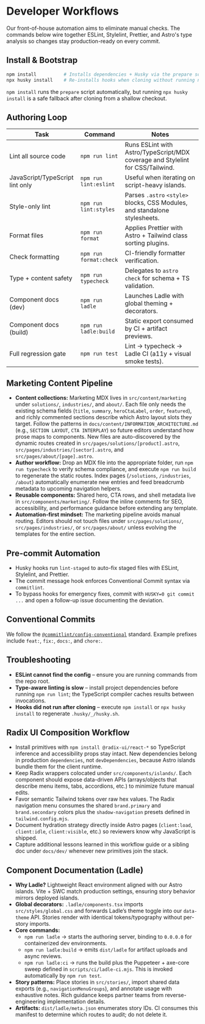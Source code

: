 # Developer Workflows

Our front-of-house automation aims to eliminate manual checks. The commands below
wire together ESLint, Stylelint, Prettier, and Astro's type analysis so changes
stay production-ready on every commit.

## Install & Bootstrap

```bash
npm install          # Installs dependencies + Husky via the prepare script
npx husky install    # Re-installs hooks when cloning without running npm install
```

`npm install` runs the `prepare` script automatically, but running `npx husky install`
is a safe fallback after cloning from a shallow checkout.

## Authoring Loop

| Task                            | Command                | Notes                                                                          |
| ------------------------------- | ---------------------- | ------------------------------------------------------------------------------ |
| Lint all source code            | `npm run lint`         | Runs ESLint with Astro/TypeScript/MDX coverage and Stylelint for CSS/Tailwind. |
| JavaScript/TypeScript lint only | `npm run lint:eslint`  | Useful when iterating on script-heavy islands.                                 |
| Style-only lint                 | `npm run lint:styles`  | Parses `.astro` `<style>` blocks, CSS Modules, and standalone stylesheets.     |
| Format files                    | `npm run format`       | Applies Prettier with Astro + Tailwind class sorting plugins.                  |
| Check formatting                | `npm run format:check` | CI-friendly formatter verification.                                            |
| Type + content safety           | `npm run typecheck`    | Delegates to `astro check` for schema + TS validation.                         |
| Component docs (dev)            | `npm run ladle`        | Launches Ladle with global theming + decorators.                               |
| Component docs (build)          | `npm run ladle:build`  | Static export consumed by CI + artifact previews.                              |
| Full regression gate            | `npm run test`         | Lint → typecheck → Ladle CI (a11y + visual smoke tests).                       |

## Marketing Content Pipeline

- **Content collections:** Marketing MDX lives in `src/content/marketing` under `solutions/`, `industries/`, and `about/`. Each file only needs the existing schema fields (`title`, `summary`, `heroCtaLabel`, `order`, `featured`), and richly commented sections describe which Astro layout slots they target. Follow the patterns in `docs/content/INFORMATION_ARCHITECTURE.md` (e.g., `SECTION LAYOUT`, `CTA INTERPLAY`) so future editors understand how prose maps to components. New files are auto-discovered by the dynamic routes created in `src/pages/solutions/[product].astro`, `src/pages/industries/[sector].astro`, and `src/pages/about/[page].astro`.
- **Author workflow:** Drop an MDX file into the appropriate folder, run `npm run typecheck` to verify schema compliance, and execute `npm run build` to regenerate the static routes. Index pages (`/solutions`, `/industries`, `/about`) automatically enumerate new entries and feed breadcrumb metadata to upcoming navigation helpers.
- **Reusable components:** Shared hero, CTA rows, and shell metadata live in `src/components/marketing/`. Follow the inline comments for SEO, accessibility, and performance guidance before extending any template.
- **Automation-first mindset:** The marketing pipeline avoids manual routing. Editors should not touch files under `src/pages/solutions/`, `src/pages/industries/`, or `src/pages/about/` unless evolving the templates for the entire section.

## Pre-commit Automation

- Husky hooks run `lint-staged` to auto-fix staged files with ESLint, Stylelint,
  and Prettier.
- The commit message hook enforces Conventional Commit syntax via `commitlint`.
- To bypass hooks for emergency fixes, commit with `HUSKY=0 git commit ...` and
  open a follow-up issue documenting the deviation.

## Conventional Commits

We follow the [`@commitlint/config-conventional`](https://github.com/conventional-changelog/commitlint)
standard. Example prefixes include `feat:`, `fix:`, `docs:`, and `chore:`.

## Troubleshooting

- **ESLint cannot find the config** – ensure you are running commands from the repo root.
- **Type-aware linting is slow** – install project dependencies before running
  `npm run lint`; the TypeScript compiler caches results between invocations.
- **Hooks did not run after cloning** – execute `npm install` or `npx husky install`
  to regenerate `.husky/_/husky.sh`.

## Radix UI Composition Workflow

- Install primitives with `npm install @radix-ui/react-*` so TypeScript inference and
  accessibility props stay intact. New dependencies belong in production
  `dependencies`, not `devDependencies`, because Astro islands bundle them for the
  client runtime.
- Keep Radix wrappers colocated under `src/components/islands/`. Each component
  should expose data-driven APIs (arrays/objects that describe menu items, tabs,
  accordions, etc.) to minimize future manual edits.
- Favor semantic Tailwind tokens over raw hex values. The Radix navigation menu
  consumes the shared `brand.primary` and `brand.secondary` colors plus the
  `shadow-navigation` presets defined in `tailwind.config.mjs`.
- Document hydration strategy directly inside Astro pages (`client:load`,
  `client:idle`, `client:visible`, etc.) so reviewers know why JavaScript is shipped.
- Capture additional lessons learned in this workflow guide or a sibling doc under
  `docs/dev/` whenever new primitives join the stack.

## Component Documentation (Ladle)

- **Why Ladle?** Lightweight React environment aligned with our Astro islands. Vite +
  SWC match production settings, ensuring story behavior mirrors deployed islands.
- **Global decorators:** `.ladle/components.tsx` imports `src/styles/global.css` and
  forwards Ladle’s theme toggle into our `data-theme` API. Stories render with identical
  tokens/typography without per-story imports.
- **Core commands:**
  - `npm run ladle` → starts the authoring server, binding to `0.0.0.0` for containerized
    dev environments.
  - `npm run ladle:build` → emits `dist/ladle` for artifact uploads and async reviews.
  - `npm run ladle:ci` → runs the build plus the Puppeteer + axe-core sweep defined in
    `scripts/ci/ladle-ci.mjs`. This is invoked automatically by `npm run test`.
- **Story patterns:** Place stories in `src/stories/`, import shared data exports (e.g.,
  `navigationMenuGroups`), and annotate usage with exhaustive notes. Rich guidance keeps
  partner teams from reverse-engineering implementation details.
- **Artifacts:** `dist/ladle/meta.json` enumerates story IDs. CI consumes this manifest to
  determine which routes to audit; do not delete it.
